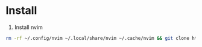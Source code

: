 # Install

1. Install nvim

```sh
rm -rf ~/.config/nvim ~/.local/share/nvim ~/.cache/nvim && git clone https://github.com/Andrekode/nvim ~/.config/nvim --depth 1 && nvim

```
